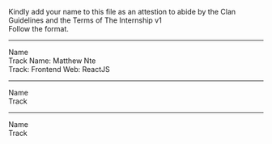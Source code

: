 Kindly add your name to this file as an attestion to abide by the Clan Guidelines and the Terms of The Internship v1
<br/> Follow the format.<br/> 
___
Name <br/>
Track
Name: Matthew Nte <br/>
Track: Frontend Web: ReactJS
___
Name <br/>
Track
___
Name <br/>
Track
